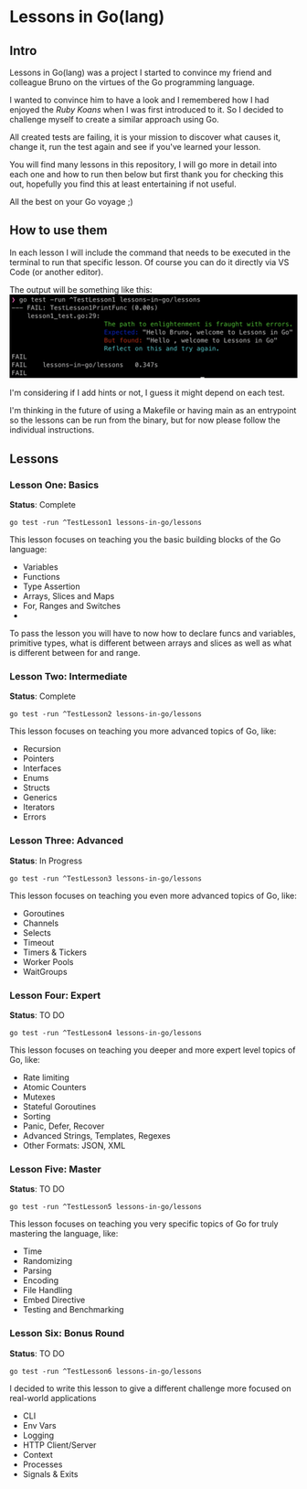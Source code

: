 # Lessons in Go(lang)

## Intro

Lessons in Go(lang) was a project I started to convince my friend and colleague Bruno on the virtues of the Go programming
language.

I wanted to convince him to have a look and I remembered how I had enjoyed the *Ruby Koans* when I was first introduced to
it. So I decided to challenge myself to create a similar approach using Go.

All created tests are failing, it is your mission to discover what causes it, change it, run the test again and see if
you've learned your lesson.

You will find many lessons in this repository, I will go more in detail into each one and how to run then below but first
thank you for checking this out, hopefully you find this at least entertaining if not useful.

All the best on your Go voyage ;)

## How to use them

In each lesson I will include the command that needs to be executed in the terminal to run that specific lesson.
Of course you can do it directly via VS Code (or another editor).

The output will be something like this:
![screenshot](sample_screenshot.png)

I'm considering if I add hints or not, I guess it might depend on each test.

I'm thinking in the future of using a Makefile or having main as an entrypoint so the lessons can be run from the binary,
but for now please follow the individual instructions.

## Lessons

### Lesson One: Basics

**Status**: Complete

```
go test -run ^TestLesson1 lessons-in-go/lessons
```

This lesson focuses on teaching you the basic building blocks of the Go language:
- Variables
- Functions
- Type Assertion
- Arrays, Slices and Maps
- For, Ranges and Switches
- 

To pass the lesson you will have to now how to declare funcs and variables, primitive types, what is different between
arrays and slices as well as what is different between for and range.

### Lesson Two: Intermediate

**Status**: Complete

```
go test -run ^TestLesson2 lessons-in-go/lessons
```

This lesson focuses on teaching you more advanced topics of Go, like:

- Recursion
- Pointers
- Interfaces
- Enums
- Structs
- Generics
- Iterators
- Errors

### Lesson Three: Advanced

**Status**: In Progress

```
go test -run ^TestLesson3 lessons-in-go/lessons
```

This lesson focuses on teaching you even more advanced topics of Go, like:

- Goroutines
- Channels
- Selects
- Timeout
- Timers & Tickers
- Worker Pools
- WaitGroups

### Lesson Four: Expert

**Status**: TO DO

```
go test -run ^TestLesson4 lessons-in-go/lessons
```

This lesson focuses on teaching you deeper and more expert level topics of Go, like:

- Rate limiting
- Atomic Counters
- Mutexes
- Stateful Goroutines
- Sorting
- Panic, Defer, Recover
- Advanced Strings, Templates, Regexes
- Other Formats: JSON, XML

### Lesson Five: Master

**Status**: TO DO

```
go test -run ^TestLesson5 lessons-in-go/lessons
```

This lesson focuses on teaching you very specific topics of Go for truly mastering the language, like:

- Time
- Randomizing
- Parsing
- Encoding
- File Handling
- Embed Directive
- Testing and Benchmarking

### Lesson Six: Bonus Round

**Status**: TO DO

```
go test -run ^TestLesson6 lessons-in-go/lessons
```

I decided to write this lesson to give a different challenge more focused on real-world applications

- CLI
- Env Vars
- Logging
- HTTP Client/Server
- Context
- Processes
- Signals & Exits